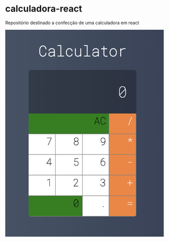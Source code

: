 # calculadora-react

Repositório destinado a confecção de uma calculadora em react

![Screenshot](calculadora.png)
